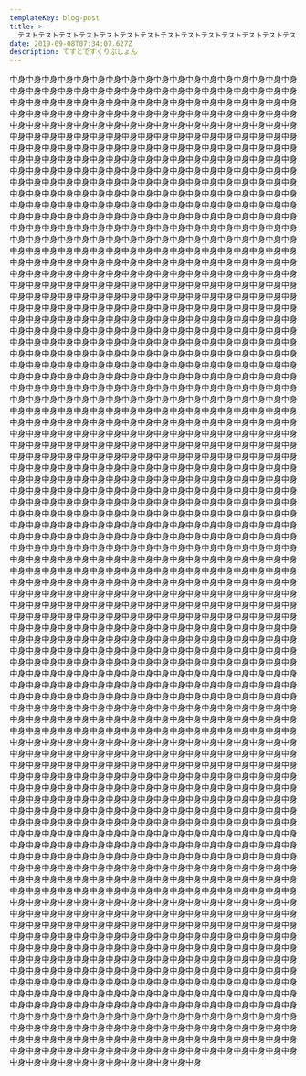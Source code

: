 ```yaml
---
templateKey: blog-post
title: >-
  テストテストテストテストテストテストテストテストテストテストテストテストテストテストテストテストテストテストテストテストテストテストテストテストテストテストテスト
date: 2019-09-08T07:34:07.627Z
description: てすとですくりぷしょん
---
```

中身中身中身中身中身中身中身中身中身中身中身中身中身中身中身中身中身中身中身中身中身中身中身中身中身中身中身中身中身中身中身中身中身中身中身中身中身中身中身中身中身中身中身中身中身中身中身中身中身中身中身中身中身中身中身中身中身中身中身中身中身中身中身中身中身中身中身中身中身中身中身中身中身中身中身中身中身中身中身中身中身中身中身中身中身中身中身中身中身中身中身中身中身中身中身中身中身中身中身中身中身中身中身中身中身中身中身中身中身中身中身中身中身中身中身中身中身中身中身中身中身中身中身中身中身中身中身中身中身中身中身中身中身中身中身中身中身中身中身中身中身中身中身中身中身中身中身中身中身中身中身中身中身中身中身中身中身中身中身中身中身中身中身中身中身中身中身中身中身中身中身中身中身中身中身中身中身中身中身中身中身中身中身中身中身中身中身中身中身中身中身中身中身中身中身中身中身中身中身中身中身中身中身中身中身中身中身中身中身中身中身中身中身中身中身中身中身中身中身中身中身中身中身中身中身中身中身中身中身中身中身中身中身中身中身中身中身中身中身中身中身中身中身中身中身中身中身中身中身中身中身中身中身中身中身中身中身中身中身中身中身中身中身中身中身中身中身中身中身中身中身中身中身中身中身中身中身中身中身中身中身中身中身中身中身中身中身中身中身中身中身中身中身中身中身中身中身中身中身中身中身中身中身中身中身中身中身中身中身中身中身中身中身中身中身中身中身中身中身中身中身中身中身中身中身中身中身中身中身中身中身中身中身中身中身中身中身中身中身中身中身中身中身中身中身中身中身中身中身中身中身中身中身中身中身中身中身中身中身中身中身中身中身中身中身中身中身中身中身中身中身中身中身中身中身中身中身中身中身中身中身中身中身中身中身中身中身中身中身中身中身中身中身中身中身中身中身中身中身中身中身中身中身中身中身中身中身中身中身中身中身中身中身中身中身中身中身中身中身中身中身中身中身中身中身中身中身中身中身中身中身中身中身中身中身中身中身中身中身中身中身中身中身中身中身中身中身中身中身中身中身中身中身中身中身中身中身中身中身中身中身中身中身中身中身中身中身中身中身中身中身中身中身中身中身中身中身中身中身中身中身中身中身中身中身中身中身中身中身中身中身中身中身中身中身中身中身中身中身中身中身中身中身中身中身中身中身中身中身中身中身中身中身中身中身中身中身中身中身中身中身中身中身中身中身中身中身中身中身中身中身中身中身中身中身中身中身中身中身中身中身中身中身中身中身中身中身中身中身中身中身中身中身中身中身中身中身中身中身中身中身中身中身中身中身中身中身中身中身中身中身中身中身中身中身中身中身中身中身中身中身中身中身中身中身中身中身中身中身中身中身中身中身中身中身中身中身中身中身中身中身中身中身中身中身中身中身中身中身中身中身中身中身中身中身中身中身中身中身中身中身中身中身中身中身中身中身中身中身中身中身中身中身中身中身中身中身中身中身中身中身中身中身中身中身中身中身中身中身中身中身中身中身中身中身中身中身中身中身中身中身中身中身中身中身中身中身中身中身中身中身中身中身中身中身中身中身中身中身中身中身中身中身中身中身中身中身中身中身中身中身中身中身中身中身中身中身中身中身中身中身中身中身中身中身中身中身中身中身中身中身中身中身中身中身中身中身中身中身中身中身中身中身中身中身中身中身中身中身中身中身中身中身中身中身中身中身中身中身中身中身中身中身中身中身中身中身中身中身中身中身中身中身中身中身中身中身中身中身中身中身中身中身中身中身中身中身中身中身中身中身中身中身中身中身中身中身中身中身中身中身中身中身中身中身中身中身中身中身中身中身中身中身中身中身中身中身中身中身中身中身中身中身中身中身中身中身中身中身中身中身中身中身中身中身中身中身中身中身中身中身中身中身中身中身中身中身中身中身中身中身中身中身中身中身中身中身中身中身中身中身中身中身中身中身中身中身中身中身中身中身中身中身中身中身中身中身中身中身中身中身中身中身中身中身中身中身中身中身中身中身中身中身中身中身中身中身中身中身中身中身中身中身中身中身中身中身中身中身中身中身中身中身中身中身中身中身中身中身中身中身中身中身中身中身中身中身中身中身中身中身中身中身中身中身中身中身中身中身中身中身中身中身中身中身中身中身中身中身中身中身中身中身中身中身中身中身中身中身中身中身中身中身中身中身中身中身中身中身中身中身中身中身中身中身中身中身中身中身中身中身中身中身中身中身中身中身中身中身中身中身中身中身中身中身中身中身中身中身中身中身中身中身中身中身中身中身中身中身中身中身中身中身中身中身中身中身中身中身中身中身中身中身中身中身中身中身中身中身中身中身中身中身中身中身中身中身中身中身中身中身中身中身中身中身中身中身中身中身中身中身中身中身中身中身中身中身中身中身中身中身中身中身中身中身中身中身中身中身中身中身中身中身中身中身中身中身中身中身中身中身中身中身中身中身中身中身中身中身中身中身中身中身中身中身中身中身中身中身中身中身中身中身中身中身中身中身中身中身中身中身中身中身中身中身中身中身中身中身中身中身中身中身中身中身中身中身中身中身中身中身中身中身中身中身中身中身中身中身中身中身中身中身中身中身中身中身中身中身中身中身中身中身中身中身中身中身中身中身中身中身中身中身中身中身中身中身中身中身中身中身中身中身中身中身中身中身中身中身中身中身中身中身中身中身中身中身中身中身中身中身中身中身中身中身中身中身中身中身中身中身中身中身中身中身中身中身中身中身中身中身中身中身中身中身中身中身中身中身中身中身中身中身中身中身中身中身中身中身中身中身中身中身中身中身中身中身中身中身中身中身中身中身中身中身中身中身中身中身中身中身中身中身中身中身中身中身中身中身中身中身中身中身中身中身中身中身中身中身中身中身中身中身中身中身中身中身中身中身中身中身中身中身中身中身中身中身中身中身中身中身中身中身中身中身中身中身中身中身中身中身中身中身中身中身中身中身中身中身中身中身中身中身中身中身中身中身中身中身中身中身中身中身中身中身中身中身中身中身中身中身中身中身中身中身中身中身中身中身中身中身中身中身中身中身中身中身中身中身中身中身中身中身中身中身中身中身中身中身中身中身中身中身中身中身中身中身中身中身中身中身中身中身中身中身中身中身中身中身中身中身中身中身中身中身中身中身中身中身中身中身中身中身中身中身中身中身中身中身中身中身中身中身中身中身中身中身中身中身中身中身中身中身中身中身中身中身中身中身中身中身中身中身中身中身中身中身中身中身中身中身中身中身中身中身中身中身中身中身中身中身中身中身中身中身中身中身中身中身中身中身中身中身中身中身中身中身中身中身中身中身中身中身中身中身中身中身中身中身中身中身中身中身中身中身中身中身中身中身中身中身中身中身中身中身中身中身中身中身中身中身中身中身中身中身中身中身中身中身中身中身中身中身中身中身中身中身中身中身中身中身中身中身中身中身中身中身中身中身中身中身中身中身中身中身中身中身中身中身中身中身中身中身中身中身中身中身中身中身中身中身中身中身中身中身中身中身中身中身中身中身中身中身中身中身中身中身中身中身中身中身中身中身中身中身中身中身中身中身中身中身中身中身中身中身中身中身中身中身中身
